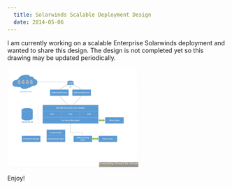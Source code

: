 ```yaml
---
  title: Solarwinds Scalable Deployment Design
  date: 2014-05-06
---
```


I am currently working on a scalable Enterprise Solarwinds deployment
and wanted to share this design. The design is not completed yet so this
drawing may be updated periodically.

![Solarwinds_Scalable_Design](../../assets/Solarwinds_Scalable_Design-300x228.png)

Enjoy!
